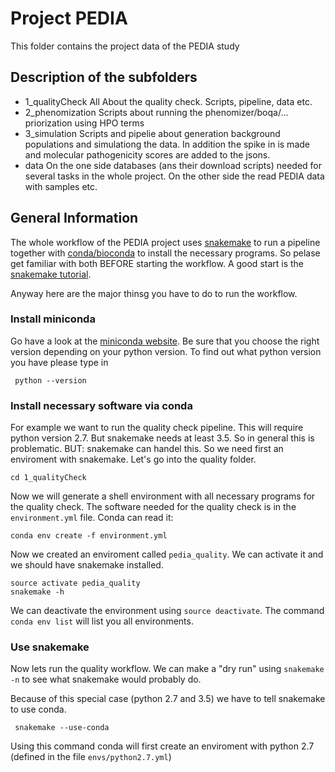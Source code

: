 # Project PEDIA

This folder contains the project data of the PEDIA study

## Description of the subfolders

* 1_qualityCheck
	All About the quality check. Scripts, pipeline, data etc.
* 2_phenomization
	Scripts about running the phenomizer/boqa/... priorization using HPO terms
* 3_simulation
	Scripts and pipelie about generation background populations and simulationg the data.
	In addition the spike in is made and molecular pathogenicity scores are added to the jsons.
* data
	On the one side databases (ans their download scripts) needed for several tasks in the whole project. On the other side the read PEDIA data with samples etc.


## General Information

The whole workflow of the PEDIA project uses [snakemake](https://snakemake.readthedocs.io/) to run a pipeline together with [conda/bioconda](https://bioconda.github.io/) to install the necessary programs. So pelase get familiar with both BEFORE starting the workflow. A good start is the [snakemake tutorial](https://snakemake.readthedocs.io/en/stable/tutorial/tutorial.html).

Anyway here are the major thinsg you have to do to run the workflow.

### Install miniconda

Go have a look at the [miniconda website](https://conda.io/miniconda.html). Be sure that you choose the right version depending on your python version. To find out what python version you have please type in

```
 python --version
```

### Install necessary software via conda

For example we want to run the quality check pipeline. This will require python version 2.7. But snakemake needs at least 3.5. So in general this is problematic. BUT: snakemake can handel this. So we need first an enviroment with snakemake. Let's go into the quality folder.

```
cd 1_qualityCheck
```

Now we will generate a shell environment with all necessary programs for the quality check. The software needed for the quality check is in the `environment.yml` file. Conda can read it:

```
conda env create -f environment.yml
```

Now we created an enviroment called `pedia_quality`. We can activate it and we should have snakemake installed.

```
source activate pedia_quality
snakemake -h
```
We can deactivate the environment using `source deactivate`. The command `conda env list` will list you all environments.

### Use snakemake

Now lets run the quality workflow. We can make a "dry run" using `snakemake -n` to see what snakemake would probably do.

Because of this special case (python 2.7 and 3.5) we have to tell snakemake to use conda.

```
 snakemake --use-conda
```

Using this command conda will first create an enviroment with python 2.7 (defined in the file `envs/python2.7.yml`)
